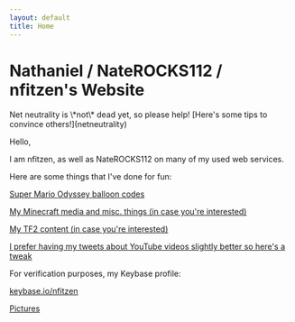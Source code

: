 ```yaml
---
layout: default
title: Home
---
```


# Nathaniel / NateROCKS112 / nfitzen's Website

<p id="nn" markdown="0">Net neutrality is \*not\* dead yet, so please help! [Here's some tips to convince others!](netneutrality)</p>

Hello,

I am nfitzen, as well as NateROCKS112 on many of my used web services.

Here are some things that I've done for fun:

[Super Mario Odyssey balloon codes](smoballooncodes/)

[My Minecraft media and misc. things (in case you're interested)](mc-content/)

[My TF2 content (in case you're interested)](tf2-content)

[I prefer having my tweets about YouTube videos slightly better so here's a tweak](like-tweet-generator/)

For verification purposes, my Keybase profile:

<a target="_blank" href="//keybase.io/nfitzen">keybase.io/nfitzen</a>


[Pictures](/pictures/)